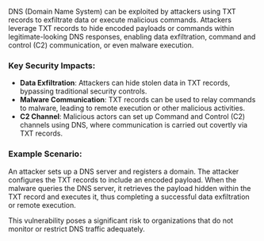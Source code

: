 DNS (Domain Name System) can be exploited by attackers using TXT records to exfiltrate data or execute malicious commands. Attackers leverage TXT records to hide encoded payloads or commands within legitimate-looking DNS responses, enabling data exfiltration, command and control (C2) communication, or even malware execution.

### Key Security Impacts:
- **Data Exfiltration**: Attackers can hide stolen data in TXT records, bypassing traditional security controls.
- **Malware Communication**: TXT records can be used to relay commands to malware, leading to remote execution or other malicious activities.
- **C2 Channel**: Malicious actors can set up Command and Control (C2) channels using DNS, where communication is carried out covertly via TXT records.

### Example Scenario:
An attacker sets up a DNS server and registers a domain. The attacker configures the TXT records to include an encoded payload. When the malware queries the DNS server, it retrieves the payload hidden within the TXT record and executes it, thus completing a successful data exfiltration or remote execution.

This vulnerability poses a significant risk to organizations that do not monitor or restrict DNS traffic adequately.